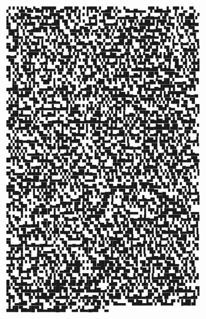 ▞▝▝▟▞▆▞▆▟▜▜▛▃▅▜▜▟▚▝▐▜▜▞▃▟▛▞▄▝▅▃▅▃▃▝▛▟▅▃▙▝▛▝▃▝▚▞▄▜▟▛▇▃▅▞▅▟▜▜▅▝▊▝▟▝▝▃▆▝▐▜▙▞▃▃▅▃▙▝▃▟▄▃▞▟▚▃▚▜▚▟▊▞▙▝▚▞▟▟▅▝▟▟▃▟▉▝▉▝▚▞▝▃▙▟▝▜▃▃▟▝▟▝▛▞▟▟█▟▐▜▛▟▄▝▞▟█▟▄▜▄▟▝▞▃▟▆▛▇▝▇▜▄▝▚▟▄▛▇▞▃▞▅▜▞▞▟▞▆▛▇▟▛▟▄▟▅▝▇▝▐▝▚▞▜▃▞▜▟▃▚▞▚▃▃▝▞▝▞▞▆▝▜▞▚▜▝▝▇▝▉▞▃▟█▞▙▃▚▟▅▟▃▜▜▃▚▝▆▝▞▜▃▝▉▞▟▞▅▟▐▝▚▜▚▟▟▞▝▟▅▃▆▝▅▞▄▞▄▟▊▟▊▝▜▜▞▟▅▞▛▝▐▃▚▃▞▃▜▜▟▛▐▃▜▃▙▞▛▃▝▞▚▝▉▜▃▞▚▝▉▝▟▃▟▟▄▝▟▝▄▞▜▟▚▟▝▝▊▞▃▝▅▟▟▞▄▃▞▝▄▜▛▛▐▜▄▜▞▜▄▟▞▟▝▜▞▞▆▜▙▟▇▃▆▜▚▞▟▞▆▟▜▟▐▟▛▃▝▟▚▜▞▝▉▃▝▟▟▃▝▃▟▝▛▝▇▟▚▟▝▝▊▝█▝▞▟▃▟▐▃▜▝▊▟▟▜▃▝▃▞▜▝█▝▟▝▟▟▇▝▟▝█▟▐▃▞▟▃▃▜▟▝▟▞▝▛▞▜▝█▞▙▝▚▞▟▞▚▟▅▟▅▟▆▜▟▟▃▜▛▞▞▟▟▟▝▞▆▝▇▜▝▃▞▟▝▝▚▞▜▝▃▜▄▟▛▝▐▟▝▟▟▟▉▃▆▟▝▟▉▜▃▝▜▛▇▃▚▞▜▝▐▞▚▃▚▜▃▝▆▛▐▝▚▞▄▝▝▞▛▝▝▟▇▝▊▜▝▃▜▝▅▝▐▃▆▞▆▟▉▞▃▃▄▝▉▜▄▟▉▃▟▟▞▝▃▃▆▞▟▟▇▝▉▝▃▟▊▜▞▟▆▃▆▃▛▝▊▝█▜▟▃▅▟▛▜▜▝▜▟▜▜▝▞▜▟▟▛▐▝▛▞▄▟▚▜▟▜▚▟▚▟▛▟▚▞▄▜▟▟▇▟▄▃▜▃▚▟▚▟▐▟▜▜▛▜▄▃▄▞▞▟▝▃▝▜▙▝▊▃▙▃▝▜▞▞▝▝▝▃▝▃▛▞▞▜▄▜▅▞▟▞▜▜▜▞▞▞▛▟▆▝▅▝▊▟▛▜▃▟▆▝▃▟▃▃▙▃▙▟▐▟▛▝▐▟▞▟▝▝▅▜▅▜▝▝▇▟▃▝▝▝▇▟▚▃▝▝▜▃▄▜▝▟▉▟▃▃▚▛▐▃▆▟▝▃▝▟▛▜▞▞▝▟█▞▞▞▟▝▐▃▅▞▞▜▛▟▜▃▚▞▅▜▛▃▙▝▞▟▜▞▆▟▟▞▞▃▝▃▄▟▄▝▅▟▆▃▙▟▇▟▃▟▜▟▜▞▞▞▟▜▟▞▅▟▆▟▛▟▞▜▅▟▆▜▛▃▙▟▛▟▆▝█▜▚▝▐▜▚▃▜▟▐▝▊▟▞▜▟▟▃▞▛▟▚▞▜▟▄▟▇▟▉▟▉▃▚▟▞▝▄▝▞▝▃▜▞▝▇▃▚▝█▟▃▝▅▟▄▞▝▟▇▝▊▟▃▟▉▞▙▃▞▜▞▃▟▜▄▞▜▝▄▞▛▝▚▝▞▟▄▃▄▃▙▝▉▜▝▟▜▟▜▟▅▝▝▝▄▟▜▃▞▝▃▟▐▝▚▛▐▟▇▟▐▟▟▜▞▟▝▟▃▟▟▞▟▞▃▝█▝▜▝▇▟▐▟▆▞▃▞▚▝▅▝▅▜▃▞▛▝▇▟▄▃▄▜▅▝▉▝▊▞▆▞▝▟▆▝▝▝▞▞▞▞▃▃▙▃▚▞▃▞▃▟▟▜▃▞▄▝▐▞▅▜▙▃▜▞▄▃▚▃▜▜▟▝▄▞▙▟▊▟▜▃▙▃▆▜▜▞▙▃▛▜▟▟▄▞▜▞▆▝▄▟▚▞▛▝▜▃▞▝▉▟▅▟▟▝▐▞▅▜▟▜▞▃▚▜▟▃▅▜▙▃▝▝▅▝▊▃▄▞▟▝█▃▟▝▐▟▚▃▞▜▅▞▟▃▃▜▜▞▃▞▄▛▐▟▅▟▚▝▜▟▛▝▄▃▅▜▅▜▃▃▞▟▟▟▞▃▜▟▞▞▛▞▅▟▉▟▄▃▜▝▅▜▜▝▅▟▞▟▊▟▜▝█▝▞▞▙▜▛▟▚▝▐▝▆▞▜▟▅▟▉▃▙▜▃▃▞▞▞▜▚▝▃▃▛▝▝▟▟▝▉▝▃▜▝▃▝▃▛▝▊▝▚▜▞▝▇▞▝▟▅▝█▃▛▟▃▟▉▟▜▝▛▛▐▞▙▜▅▃▆▝▚▞▆▃▆▟▄▟█▝█▛▇▟▄▜▟▝▛▝▃▜▚▞▜▜▅▞▟▛▐▝▞▟▟▜▚▝▃▝▚▝▐▟▆▝▊▃▄▟▛▝▜▃▛▞▞▝▝▛▇▃▄▝▝▝▉▞▟▃▙▝▚▃▛▝▃▝▜▞▟▜▚▝▊▝▚▃▟▜▟▝▝▝▟▛▐▝▝▟▊▟▊▃▙▃▅▝█▜▙▟▐▃▜▞▃▟▆▜▃▜▅▝▝▃▆▞▚▃▅▜▛▛▐▛▐▞▛▃▛▟▛▝▅▃▙▝▞▞▙▟▚▝▚▟▜▞▜▜▟▞▄▝▝▞▝▝▜▝▝▟▉▟▉▛▐▝▃▟▟▞▛▜▞▜▜▟▇▝▝▃▙▝▆▃▃▝▐▝▛▟▐▟▛▜▙▟█▞▃▃▜▝▆▞▝▝▉▝▝▃▝▜▛▝▅▃▅▞▞▟▛▜▛▝▃▝█▝▜▞▄▃▟▟▄▃▆▜▜▝▜▜▚▃▙▜▟▞▙▝▃▟▄▟▟▝▉▛▐▞▞▟▄▝▄▝▇▞▚▞▆▟▆▞▙▜▟▝▉▟▞▞▛▟▄▟▊▞▄▝▞▞▄▟▟▞▜▝▊▃▆▜▙▞▞▟▊▟▄▞▟▃▞▝▆▝█▝▚▝▄▟▞▟█▝▊▝▇▟▐▞▅▟▅▟▜▃▙▟▐▃▝▝█▜▜▝▉▝▊▟▝▞▃▝▇▃▙▜▄▃▜▝▊▞▅▟▄▞▜▟▃▞▜▝▞▞▜▃▞▞▜▟█▝▝▟▜▃▃▟▜▃▅▃▄▟▃▞▃▝▊▃▄▃▟▜▝▛▐▟▝▟█▜▟▝▐▃▆▟▚▛▐▟▃▞▟▝▇▞▟▝▅▃▛▟▜▝▚▝▐▞▃▃▆▝▞▝▊▃▝▝▉▛▐▃▆▛▐▞▙▟▊▜▝▟▐▝█▞▟▝▞▞▙▝▉▃▞▝▟▟▃▟▞▜▄▟▜▜▅▝█▝▊▝▊▞▝▝▆▃▝▝▇▟▃▞▞▟▜▟▝▝▄▟▅▟▊▟▄▝▛▃▞▞▄▃▙▝▟▝▝▃▛▃▙▜▜▞▞▜▟▟█▞▝▝▉▟█▛▇▞▙▝▇▃▜▝▉▟▚▟▅▝▇▟▃▝▟▝▊▟▞▝█▃▆▜▛▃▚▝▊▞▃▟▛▟▉▝▝▝▛▜▜▟▜▟▛▜▅▝▇▝▇▟▐▝▚▜▛▝▉▞▟▝▟▝▅▃▚▃▙▝▚▃▝▟▐▝▊▞▜▃▝▞▜▞▄▜▙▜▚▟▄▜▙▃▙▜▚▟▐▃▙▟█▜▙▟▞▜▞▟▊▞▙▟▅▃▞▞▞▟▊▟█▟▛▟▉▟▛▟█▜▛▝▝▟▅▝▃▞▙▞▞▟▞▞▜▟▞▟▜▜▟▞▝▝▛▝▆▜▟▟▄▟▆▝▟▟█▛▇▝▆▟▅▜▙▟▆▃▞▟▚▞▙▜▟▝▄▞▚▞▆▝▃▟▉▟▆▟▟▃▜▜▅▝█▝▜▞▟▟█▟▛▃▙▟▞▃▛▃▅▃▅▞▟▝▇▟█▝▟▃▆▟▃▟▛▃▙▜▛▝▝▃▟▃▟▞▜▝▃▟▆▝▃▟▄▝▚▝▆▃▞▟▅▝▝▟▚▛▇▝▇▝▅▃▃▝▜▟▇▃▙▞▞▜▟▃▛▝▐▟▉▟▟▟▉▜▅▟█▜▟▃▅▟█▟▛▝▃▞▟▃▄▟▛▝▃
